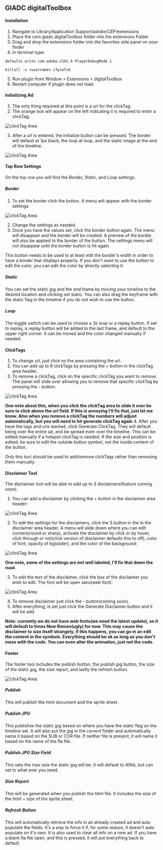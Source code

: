 ## GIADC digitalToolbox

#### Installation

1. Navigate to Library/Application Support/adobe/CEP/extensions
2. Place the com.giadc.digitalToolbox folder into the extensions Folder
3. Drag and drop the extensions folder into the favorites side panel on your finder
4. In terminal type:

  ```
  defaults write com.adobe.CSXS.6 PlayerDebugMode 1
  ```

  ```
  killall -u <username> cfprefsd
  ```
5. Run plugin from Window > Extensions > digitalToolbox
6. Restart computer if plugin does not load.

#### Initializing Ad
1. The only thing required at this point is a url for the clickTag.
2. The orange box will appear on the left indicating it is required to enter a clickTag.

  ![clickTag Area](https://raw.githubusercontent.com/vanmeeter/com.giadc.digitaltoolbox/super_cleanup_time/images/Screen%20Shot%202016-10-28%20at%2011.29.04%20AM.png)

3. After a url is entered, the initialize button can be pressed. The border will default at 1px black, the loop at loop, and the static image at the end of the timeline.

  ![clickTag Area](https://raw.githubusercontent.com/vanmeeter/com.giadc.digitaltoolbox/super_cleanup_time/images/Screen%20Shot%202016-10-28%20at%2011.45.03%20AM.png)

#### Top Row Settings

On the top row you will find the Border, Static, and Loop settings.
##### Border
1. To set the border click the button. A menu will appear with the border settings:

  ![clickTag Area](https://raw.githubusercontent.com/vanmeeter/com.giadc.digitaltoolbox/super_cleanup_time/images/Screen%20Shot%202016-10-28%20at%2011.48.52%20AM.png)

2. Change the settings as needed.
3. Once you have the values set, click the border button again. The menu will disappear and the border will be created. A preview of the border will also be applied to the border of the button. The settings menu will not disappear until the border button is hit again.

This button needs to be used to at least edit the border's width in order to have a border that displays properly. If you don't want to use the button to edit the color, you can edit the color by directly selecting it.

##### Static
You can set the static jpg and the end frame by moving your timeline to the desired location and clicking set static. You can also drag the keyframe with the static flag in the timeline if you do not wish to use the button.

##### Loop
The toggle switch can be used to choose a 3x loop or a replay button.
If set to replay, a replay button will be added to the last frame, and default to the upper right corner. It can be moved and the color changed manually if needed.

#### ClickTags
1. To change url, just click on the area containing the url.
2. You can add up to 9 clickTags by pressing the + button in the clickTag area header.
3. To remove a clickTag, click on the specific clickTag you want to remove. The panel will slide over allowing you to remove that specific clickTag by pressing the - button:

  ![clickTag Area](https://raw.githubusercontent.com/vanmeeter/com.giadc.digitaltoolbox/super_cleanup_time/images/Screen%20Shot%202016-10-28%20at%2012.04.17%20PM.png)

  **One note about this, when you click the clickTag area to slide it over be sure to click above the url field. If this is annoying I'll fix that, just let me know. Also when you remove a clickTag the numbers will adjust automatically, but you will need to hit generate clickTag again**
4. After you have the tags and urls wanted, click Generate ClickTag. They will default being over the entire ad, and be spread even over the timeline. This can be edited manually if a hotspot clickTag is needed. If the size and position is edited, be sure to edit the outside button symbol, not the inside content of the button.

Only this tool should be used to add/remove clickTags rather than removing them manually.

#### Disclaimer Tool
The disclaimer tool will be able to add up to 3 disclaimers(feature coming soon).
1. You can add a disclaimer by clicking the + button in the disclaimer area header:

  ![clickTag Area](https://raw.githubusercontent.com/vanmeeter/com.giadc.digitaltoolbox/super_cleanup_time/images/Screen%20Shot%202016-10-28%20at%2012.12.51%20PM.png)

2. To edit the settings for the disclaimers, click the S button in the in the disclaimer area header. A menu will slide down where you can edit corners(round or sharp), activate the disclaimer by click or by hover, click through or not(click version of disclaimer defaults this to off), color of font, opacity of bg(slider), and the color of the background:

  ![clickTag Area](https://raw.githubusercontent.com/vanmeeter/com.giadc.digitaltoolbox/super_cleanup_time/images/Screen%20Shot%202016-10-28%20at%2012.19.23%20PM.png)

  **One note, some of the settings are not well labeled, I'll fix that down the road.**

3. To edit the text of the disclaimer, click the box of the disclaimer you wish to edit. The font will be open sans(web font):

  ![clickTag Area](https://raw.githubusercontent.com/vanmeeter/com.giadc.digitaltoolbox/super_cleanup_time/images/Screen%20Shot%202016-10-28%20at%2012.24.26%20PM.png)


4. To remove disclaimer just click the - button(coming soon).
5. After everything, is set just click the Generate Disclaimer button and it will be add.

**Note: currently we do not have web fonts(we need the latest update), so it will default to times New Roman(ugly) for now. This may cause the disclaimer to size itself strangely, if this happens, you can go in an edit the content in the symbols. Everything should be ok as long as you don't mess with the code. You can even alter the animation, just not the code.**

#### Footer
The footer tool includes the publish button, the publish jpg button, the size of the static jpg, the size report, and lastly the refresh button.

  ![clickTag Area](https://raw.githubusercontent.com/vanmeeter/com.giadc.digitaltoolbox/super_cleanup_time/images/Screen%20Shot%202016-10-28%20at%2012.30.41%20PM.png)

##### Publish
This will publish the html document and the sprite sheet.

##### Publish JPG
This publishes the static jpg based on where you have the static flag on the timeline set. It will also put the jpg in the correct folder and automatically name it based on the SUB or COR file. If neither file is present, it will name it based on the name of the fla file.

##### Publish JPG Size Field
This sets the max size the static jpg will be. It will default to 40kb, but can set to what ever you need.

##### Size Report
This will be generated when you publish the html file. It includes the size of the html + size of the sprite sheet.

##### Refresh Button
This will automatically retrieve the info in an already created ad and auto populate the fields. It's a way to force it if, for some reason, it doesn't auto populate on it's own. It is also used to clear all info on a new ad. If you have a blank fla file open, and this is pressed, it will put everything back to default.
